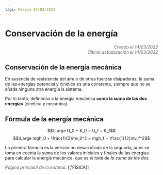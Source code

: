 ```yaml
---
tags: Física 14/03/2022
---
```


# Conservación de la energía
<div style="text-align: right; opacity: 0.7; font-style: italic;">Creado el 14/03/2022</div>
<div style="text-align: right; opacity: 0.7; font-style: italic;">Última actualización el 14/03/2022</div>

## Conservación de la energía mecánica

En ausencia de resistencia del aire o de otras fuerzas disipadoras, la suma de las energías potencial y cinética es una constante, siempre que no se añada ninguna otra energía la sistema.

Por lo tanto, definímos a la energía mecánica **como la suma de las dos energías** (cinética y mecánica).

## Fórmula de la energía mecánica

$$\Large U_0 + K_0 = U_f + K_f$$
$$\Large mgh_0 + \frac{1}{2}mv_0^2 = mgh_f + \frac{1}{2}mv_f^2$$

La primera fórmula es la versión no desarrollada de la segunda, pues se toma en cuenta la suma de los valores iniciales y finales de las energías para calcular la energía mecánica, que es *el total de la suma de las dos.*

<span style="opacity: 0.7; font-style: italic;">Página principal de la materia:</span> [['FÍSICA]]